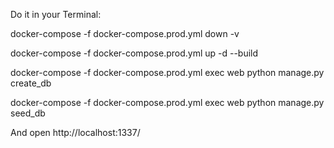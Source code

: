 Do it in your Terminal:

docker-compose -f docker-compose.prod.yml down -v

docker-compose -f docker-compose.prod.yml up -d --build

docker-compose -f docker-compose.prod.yml exec web python manage.py create_db

docker-compose -f docker-compose.prod.yml exec web python manage.py seed_db


And open http://localhost:1337/
